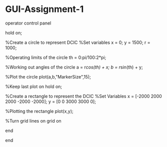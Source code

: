 # GUI-Assignment-1
operator control panel


hold on;

%Create a circle to represent DCIC
%Set variables
x = 0;
y = 1500;
r = 1000;

%Operating limits of the circle 
th = 0:pi/100:2*pi;

%Working out angles of the circle
a = r*cos(th) + x;
b = r*sin(th) + y;

%Plot the circle
plot(a,b,"MarkerSize",15);

%Keep last plot on
hold on;

%Create a rectangle to represent the DCIC
%Set Variables
x = [-2000 2000 2000 -2000 -2000];
y = [0 0 3000 3000 0];

%Plotting the rectangle
plot(x,y);

%Turn grid lines on
grid on

end

end
